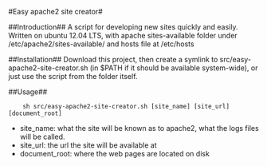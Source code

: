 #Easy apache2 site creator#

##Introduction##
A script for developing new sites quickly and easily.  
Written on ubuntu 12.04 LTS, with apache sites-available folder under /etc/apache2/sites-available/ and hosts file at /etc/hosts

##Installation##
Download this project, then create a symlink to src/easy-apache2-site-creator.sh (in $PATH if it should be available system-wide), or just use the script from the folder itself.

##Usage##

		sh src/easy-apache2-site-creator.sh [site_name] [site_url] [document_root]

- site_name: what the site will be known as to apache2, what the logs files will be called.
- site_url: the url the site will be available at
- document_root: where the web pages are located on disk
